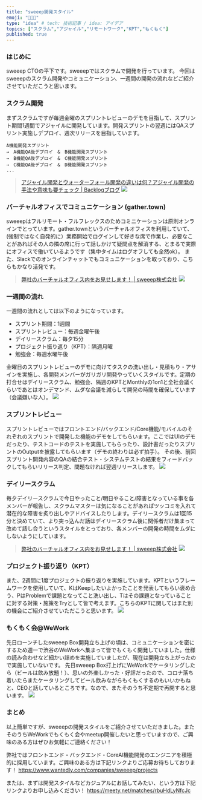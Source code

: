 ```yaml
---
title: "sweeep開発スタイル"
emoji: "🧑🏼‍💻"
type: "idea" # tech: 技術記事 / idea: アイデア
topics: ["スクラム","アジャイル","リモートワーク","KPT","もくもく"]
published: true
---
```


### はじめに
sweeep CTOの平下です。sweeepではスクラムで開発を行っています。
今回はsweeepのスクラム開発やコミュニケーション、一週間の開発の流れなどご紹介させていただこうと思います。

### スクラム開発
まずスクラムですが毎週金曜のスプリントレビューのデモを目指して、スプリント期間1週間でアジャイルに開発しています。開発スプリントの翌週にはQAスプリント実施しデプロイ、週次リリースを目指しています。
```
A機能開発スプリント　
→　A機能QA後デプロイ　&　B機能開発スプリント
→　B機能QA後デプロイ　&　C機能開発スプリント
→　C機能QA後デプロイ　&　D機能開発スプリント
...
```
> [アジャイル開発とウォーターフォール開発の違いは何？アジャイル開発の手法や意味も要チェック | Backlogブログ](https://backlog.com/ja/blog/what-is-agile-and-waterfall/)
> ![](/images/4d5cd76c22dcaa/scrum.png)

### バーチャルオフィスでコミュニケーション (gather.town)
sweeepはフルリモート・フルフレックスのためコミニケーションは原則オンラインでとっています。gather.townというバーチャルオフィスを利用していて、(強制ではなく自発的に）業務開始でログインして好きな席で作業し、必要なことがあればその人の隣の席に行って話しかけて疑問点を解消する、とまるで実際にオフィスで働いているようです（集中タイムはログオフしても全然ok）。
また、Slackでのオンラインチャットでもコミュニケーションを取っており、こちらもかなり活発です。
> [弊社のバーチャルオフィス内をお見せします！ | sweeep株式会社](https://www.wantedly.com/companies/sweeep/post_articles/383006)
![](/images/4d5cd76c22dcaa/dev.png)

### 一週間の流れ
一週間の流れとしては以下のようになっています。
- スプリント期間：1週間
- スプリントレビュー：毎週金曜午後
- デイリースクラム：毎夕15分
- プロジェクト振り返り（KPT）：隔週月曜
- 勉強会：毎週水曜午後

金曜日のスプリントレビューのデモに向けてタスクの洗い出し・見積もり・アサインを実施し、各開発メンバーがガリガリ開発やっていくスタイルです。定期の打合せはデイリースクラム、勉強会、隔週のKPTとMonthlyの1on1と全社会議くらいであとはオンデマンド、ムダな会議を減らして開発の時間を確保しています（会議嫌いな人）。
![](/images/4d5cd76c22dcaa/computer_man.png)

### スプリントレビュー
スプリントレビューではフロントエンド/バックエンド/Core機能/モバイルのそれぞれのスプリントで開発した機能のデモをしてもらいます。ここではUIのデモだったり、テストコードのテストを実施してもらったり、設計書だったりスプリントのOutputを披露してもらいます（デモの終わりは必ず拍手）。
その後、前回スプリント開発内容のQAの結合テスト・システムテストの結果をフィードバックしてもらいリリース判定、問題なければ翌週リリースします。
![](/images/4d5cd76c22dcaa/presentation_pc_woman2.png)

### デイリースクラム
毎夕デイリースクラムで今日やったこと/明日やること/障害となっている事を各メンバーが報告し、スクラムマスターは気になることがあればツッコミを入れて潜在的な障害を炙り出しやアドバイスしたりします。デイリースクラムは1回15分と決めていて、より突っ込んだ話はデイリースクラム後に関係者だけ集まって改めて話し合うというスタイルをとっており、各メンバーの開発の時間をムダにしないようにしています。
> [弊社のバーチャルオフィス内をお見せします！ | sweeep株式会社](https://www.wantedly.com/companies/sweeep/post_articles/383006)
![](/images/4d5cd76c22dcaa/DS.png)

### プロジェクト振り返り（KPT）
また、2週間に1度プロジェクトの振り返りを実施しています。KPTというフレームワークを使用していて、KはKeepしたいよかったことを発表してもらい褒め合う、PはProblemで課題となってこと洗い出し、Tはその課題となっていることに対する対策・施策をTryとして皆で考えます。こちらのKPTに関してはまた別の機会にご紹介させていただこうと思います。
![](/images/4d5cd76c22dcaa/online_kaigi_man.png)

### もくもく会@WeWork
先日ローンチしたsweeep Box開発立ち上げの頃は、コミュニケーションを密にするため週一で渋谷のWeWorkへ集まって皆でもくもく開発していました。仕様の読み合わせなど細かい詰めを実施していましたが、現在は開発立ち上がったので実施していないです。
先日sweeep Box打上げにWeWorkでケータリングしたら（ビールは飲み放題！）、思いの外楽しかった・好評だったので、コロナ落ち着いたらまたケータリングしてビール飲みながらもくもくするのもいいかもねと、CEOと話しているところです。なので、またそのうち不定期で再開すると思います。
![](/images/4d5cd76c22dcaa/wework.jpg)

### まとめ
以上簡単ですが、sweeepの開発スタイルをご紹介させていただきました。またそのうちWeWorkでもくもく会やmeetup開催したいと思っていますので、ご興味のある方はぜひお気軽にご連絡ください！

弊社ではフロントエンド・バックエンド・CoreAI機能開発のエンジニアを積極的に採用しています。ご興味のある方は下記リンクよりご応募お待ちしております！
https://www.wantedly.com/companies/sweeep/projects

または、まずは開発スタイルなどカジュアルにお話してみたい、という方は下記リンクよりお申し込みください！
https://meety.net/matches/rbuHdLyNfcJc

